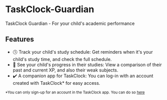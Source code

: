 # TaskClock-Guardian
TaskClock Guardian - For your child's academic performance

## Features
- 🕓 Track your child's study schedule: Get reminders when it's your child's study time, and check the full schedule.
- 🚀 See your child's progress in their studies: View a comparison of their past and current XP, and also their weak subjects.
- ✔️ A companion app for TaskClock: You can log-in with an account created with TaskClock* for easy access.

<sup>*You can only sign-up for an account in the TaskClock app. You can do so [here](https://eth4nplays.github.io/TaskClock/)<sup>
